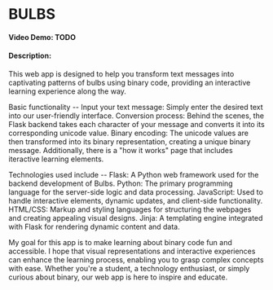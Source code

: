 # BULBS
#### Video Demo:  TODO
#### Description:
This web app is designed to help you transform text messages into captivating patterns of bulbs using binary code, providing an interactive learning experience along the way.

Basic functionality --
Input your text message: Simply enter the desired text into our user-friendly interface.
Conversion process: Behind the scenes, the Flask backend takes each character of your message and converts it into its corresponding unicode value.
Binary encoding: The unicode values are then transformed into its binary representation, creating a unique binary message.
Additionally, there is a "how it works" page that includes iteractive learning elements.

Technologies used include --
Flask: A Python web framework used for the backend development of Bulbs.
Python: The primary programming language for the server-side logic and data processing.
JavaScript: Used to handle interactive elements, dynamic updates, and client-side functionality.
HTML/CSS: Markup and styling languages for structuring the webpages and creating appealing visual designs.
Jinja: A templating engine integrated with Flask for rendering dynamic content and data.

My goal for this app is to make learning about binary code fun and accessible. I hope that visual representations and interactive experiences can enhance the learning process, enabling you to grasp complex concepts with ease. Whether you're a student, a technology enthusiast, or simply curious about binary, our web app is here to inspire and educate.